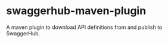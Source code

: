   # swaggerhub-maven-plugin
A maven plugin to download API definitions from and publish to SwaggerHub.

